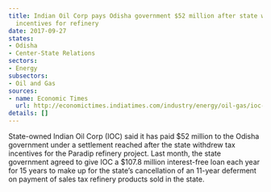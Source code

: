 ```yaml
---
title: Indian Oil Corp pays Odisha government $52 million after state withdraws tax
  incentives for refinery
date: 2017-09-27
states:
- Odisha
- Center-State Relations
sectors:
- Energy
subsectors:
- Oil and Gas
sources:
- name: Economic Times
  url: http://economictimes.indiatimes.com/industry/energy/oil-gas/ioc-pays-rs-2935-crore-to-odisha-government-to-resolve-tax-issue/articleshow/60752362.cms
details: []
---
```


State-owned Indian Oil Corp (IOC) said it has paid $52 million to the Odisha government under a settlement reached after the state withdrew tax incentives for the Paradip refinery project. Last month, the state government agreed to give IOC a $107.8 million interest-free loan each year for 15 years to make up for the state’s cancellation of an 11-year deferment on payment of sales tax refinery products sold in the state.
